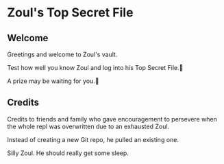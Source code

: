 # Zoul's Top Secret File

## Welcome
Greetings and welcome to Zoul's vault.

Test how well you know Zoul and log into his Top Secret File.📄

A prize may be waiting for you.🎁

## Credits
Credits to friends and family who gave encouragement to persevere when the whole repl was overwritten due to an exhausted Zoul. 

Instead of creating a new Git repo, he pulled an existing one. 

Silly Zoul. He should really get some sleep.